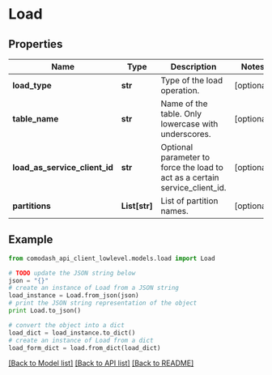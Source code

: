# Load


## Properties
Name | Type | Description | Notes
------------ | ------------- | ------------- | -------------
**load_type** | **str** | Type of the load operation. | [optional] 
**table_name** | **str** | Name of the table.  Only lowercase with underscores. | [optional] 
**load_as_service_client_id** | **str** | Optional parameter to force the load to act as a certain service_client_id. | [optional] 
**partitions** | **List[str]** | List of partition names. | [optional] 

## Example

```python
from comodash_api_client_lowlevel.models.load import Load

# TODO update the JSON string below
json = "{}"
# create an instance of Load from a JSON string
load_instance = Load.from_json(json)
# print the JSON string representation of the object
print Load.to_json()

# convert the object into a dict
load_dict = load_instance.to_dict()
# create an instance of Load from a dict
load_form_dict = load.from_dict(load_dict)
```
[[Back to Model list]](../README.md#documentation-for-models) [[Back to API list]](../README.md#documentation-for-api-endpoints) [[Back to README]](../README.md)


